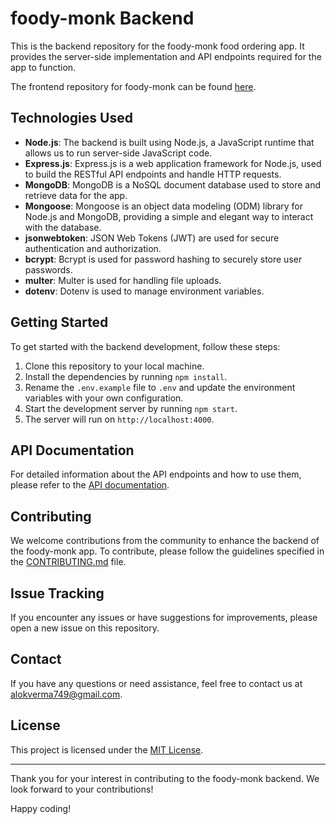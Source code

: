 # foody-monk Backend

This is the backend repository for the foody-monk food ordering app. It provides the server-side implementation and API endpoints required for the app to function.

The frontend repository for foody-monk can be found [here](https://github.com/alokVerma749/foody-monk).

## Technologies Used

- **Node.js**: The backend is built using Node.js, a JavaScript runtime that allows us to run server-side JavaScript code.
- **Express.js**: Express.js is a web application framework for Node.js, used to build the RESTful API endpoints and handle HTTP requests.
- **MongoDB**: MongoDB is a NoSQL document database used to store and retrieve data for the app.
- **Mongoose**: Mongoose is an object data modeling (ODM) library for Node.js and MongoDB, providing a simple and elegant way to interact with the database.
- **jsonwebtoken**: JSON Web Tokens (JWT) are used for secure authentication and authorization.
- **bcrypt**: Bcrypt is used for password hashing to securely store user passwords.
- **multer**: Multer is used for handling file uploads.
- **dotenv**: Dotenv is used to manage environment variables.

## Getting Started

To get started with the backend development, follow these steps:

1. Clone this repository to your local machine.
2. Install the dependencies by running `npm install`.
3. Rename the `.env.example` file to `.env` and update the environment variables with your own configuration.
4. Start the development server by running `npm start`.
5. The server will run on `http://localhost:4000`.

## API Documentation

For detailed information about the API endpoints and how to use them, please refer to the [API documentation](API_DOCUMENTATION.md).

## Contributing

We welcome contributions from the community to enhance the backend of the foody-monk app. To contribute, please follow the guidelines specified in the [CONTRIBUTING.md](CONTRIBUTING.md) file.

## Issue Tracking

If you encounter any issues or have suggestions for improvements, please open a new issue on this repository.

## Contact

If you have any questions or need assistance, feel free to contact us at alokverma749@gmail.com.

## License

This project is licensed under the [MIT License](LICENSE).

---

Thank you for your interest in contributing to the foody-monk backend. We look forward to your contributions!

Happy coding!

